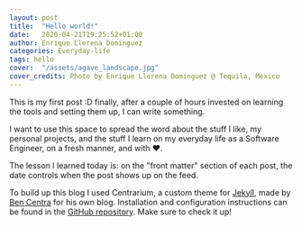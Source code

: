 ```yaml
---
layout: post
title:  "Hello world!"
date:   2020-04-21T19:25:52+01:00
author: Enrique Llerena Dominguez
categories: Everyday-life
tags: hello
cover:  "/assets/agave_landscape.jpg"
cover_credits: Photo by Enrique Llerena Dominguez @ Tequila, Mexico
---
```


This is my first post :D finally, after a couple of hours invested on learning the tools and setting them up, I can write something.

I want to use this space to spread the word about the stuff I like, my personal projects, and the stuff I learn on my everyday
 life as a Software Engineer, on a fresh manner, and with ❤️.

The lesson I learned today is: on the "front matter" section of each post, the date controls when the post shows up on the feed.

To build up this blog I used Centrarium, a custom theme for [Jekyll][jekyll], made by [Ben Centra][bencentra] for his own blog.
Installation and configuration instructions can be found in the [GitHub repository](https://github.com/bencentra/centrarium).
Make sure to check it up!


[centrarium]: https://github.com/bencentra/centrarium
[bencentra]: http://bencentra.com
[jekyll]: https://github.com/jekyll/jekyll

